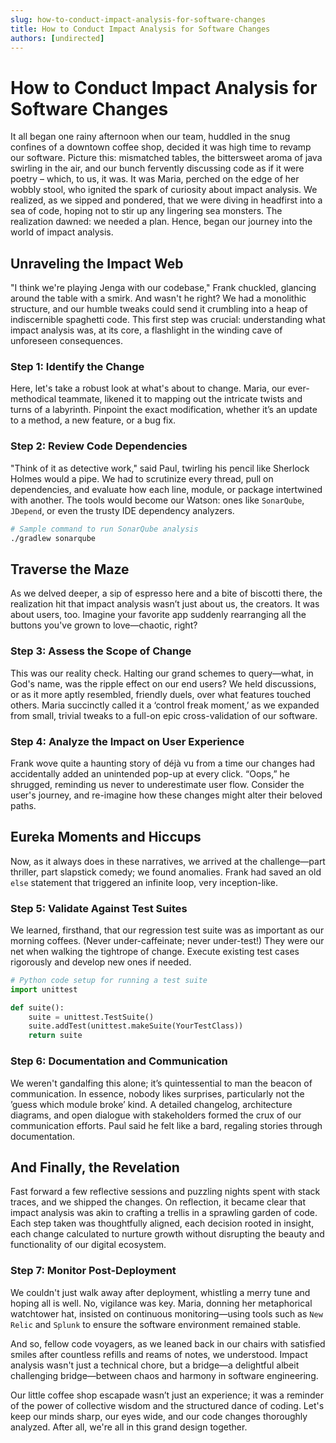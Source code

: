 ```yaml
---
slug: how-to-conduct-impact-analysis-for-software-changes
title: How to Conduct Impact Analysis for Software Changes
authors: [undirected]
---
```



# How to Conduct Impact Analysis for Software Changes

It all began one rainy afternoon when our team, huddled in the snug confines of a downtown coffee shop, decided it was high time to revamp our software. Picture this: mismatched tables, the bittersweet aroma of java swirling in the air, and our bunch fervently discussing code as if it were poetry – which, to us, it was. It was Maria, perched on the edge of her wobbly stool, who ignited the spark of curiosity about impact analysis. We realized, as we sipped and pondered, that we were diving in headfirst into a sea of code, hoping not to stir up any lingering sea monsters. The realization dawned: we needed a plan. Hence, began our journey into the world of impact analysis.

## Unraveling the Impact Web

"I think we're playing Jenga with our codebase," Frank chuckled, glancing around the table with a smirk. And wasn't he right? We had a monolithic structure, and our humble tweaks could send it crumbling into a heap of indiscernible spaghetti code. This first step was crucial: understanding what impact analysis was, at its core, a flashlight in the winding cave of unforeseen consequences.

### Step 1: Identify the Change

Here, let's take a robust look at what's about to change. Maria, our ever-methodical teammate, likened it to mapping out the intricate twists and turns of a labyrinth. Pinpoint the exact modification, whether it’s an update to a method, a new feature, or a bug fix.

### Step 2: Review Code Dependencies

"Think of it as detective work," said Paul, twirling his pencil like Sherlock Holmes would a pipe. We had to scrutinize every thread, pull on dependencies, and evaluate how each line, module, or package intertwined with another. The tools would become our Watson: ones like `SonarQube`, `JDepend`, or even the trusty IDE dependency analyzers.

```bash
# Sample command to run SonarQube analysis
./gradlew sonarqube
```

## Traverse the Maze

As we delved deeper, a sip of espresso here and a bite of biscotti there, the realization hit that impact analysis wasn’t just about us, the creators. It was about users, too. Imagine your favorite app suddenly rearranging all the buttons you've grown to love—chaotic, right?

### Step 3: Assess the Scope of Change

This was our reality check. Halting our grand schemes to query—what, in God's name, was the ripple effect on our end users? We held discussions, or as it more aptly resembled, friendly duels, over what features touched others. Maria succinctly called it a ‘control freak moment,’ as we expanded from small, trivial tweaks to a full-on epic cross-validation of our software.

### Step 4: Analyze the Impact on User Experience

Frank wove quite a haunting story of déjà vu from a time our changes had accidentally added an unintended pop-up at every click. “Oops,” he shrugged, reminding us never to underestimate user flow. Consider the user's journey, and re-imagine how these changes might alter their beloved paths.

## Eureka Moments and Hiccups

Now, as it always does in these narratives, we arrived at the challenge—part thriller, part slapstick comedy; we found anomalies. Frank had saved an old `else` statement that triggered an infinite loop, very inception-like.  

### Step 5: Validate Against Test Suites

We learned, firsthand, that our regression test suite was as important as our morning coffees. (Never under-caffeinate; never under-test!) They were our net when walking the tightrope of change. Execute existing test cases rigorously and develop new ones if needed. 

```python
# Python code setup for running a test suite
import unittest

def suite():
    suite = unittest.TestSuite()
    suite.addTest(unittest.makeSuite(YourTestClass))
    return suite
```

### Step 6: Documentation and Communication

We weren't gandalfing this alone; it’s quintessential to man the beacon of communication. In essence, nobody likes surprises, particularly not the ’guess which module broke’ kind. A detailed changelog, architecture diagrams, and open dialogue with stakeholders formed the crux of our communication efforts. Paul said he felt like a bard, regaling stories through documentation.

## And Finally, the Revelation

Fast forward a few reflective sessions and puzzling nights spent with stack traces, and we shipped the changes. On reflection, it became clear that impact analysis was akin to crafting a trellis in a sprawling garden of code. Each step taken was thoughtfully aligned, each decision rooted in insight, each change calculated to nurture growth without disrupting the beauty and functionality of our digital ecosystem.

### Step 7: Monitor Post-Deployment

We couldn't just walk away after deployment, whistling a merry tune and hoping all is well. No, vigilance was key. Maria, donning her metaphorical watchtower hat, insisted on continuous monitoring—using tools such as `New Relic` and `Splunk` to ensure the software environment remained stable.

And so, fellow code voyagers, as we leaned back in our chairs with satisfied smiles after countless refills and reams of notes, we understood. Impact analysis wasn't just a technical chore, but a bridge—a delightful albeit challenging bridge—between chaos and harmony in software engineering. 

Our little coffee shop escapade wasn’t just an experience; it was a reminder of the power of collective wisdom and the structured dance of coding. Let's keep our minds sharp, our eyes wide, and our code changes thoroughly analyzed. After all, we're all in this grand design together.